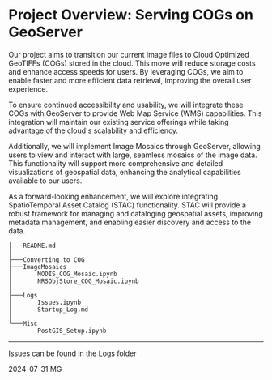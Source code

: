 # Project Overview: Serving COGs on GeoServer

Our project aims to transition our current image files to Cloud Optimized GeoTIFFs (COGs) stored in the cloud. This move will reduce storage costs and enhance access speeds for users. By leveraging COGs, we aim to enable faster and more efficient data retrieval, improving the overall user experience.

To ensure continued accessibility and usability, we will integrate these COGs with GeoServer to provide Web Map Service (WMS) capabilities. This integration will maintain our existing service offerings while taking advantage of the cloud's scalability and efficiency.

Additionally, we will implement Image Mosaics through GeoServer, allowing users to view and interact with large, seamless mosaics of the image data. This functionality will support more comprehensive and detailed visualizations of geospatial data, enhancing the analytical capabilities available to our users.

As a forward-looking enhancement, we will explore integrating SpatioTemporal Asset Catalog (STAC) functionality. STAC will provide a robust framework for managing and cataloging geospatial assets, improving metadata management, and enabling easier discovery and access to the data.

```
│   README.md
│
├───Converting to COG
├───ImageMosaics
│       MODIS_COG_Mosaic.ipynb
│       NRSObjStore_COG_Mosaic.ipynb
│
├───Logs
│       Issues.ipynb
│       Startup_Log.md
│
└───Misc
        PostGIS_Setup.ipynb
```

***
Issues can be found in the Logs folder

2024-07-31 MG